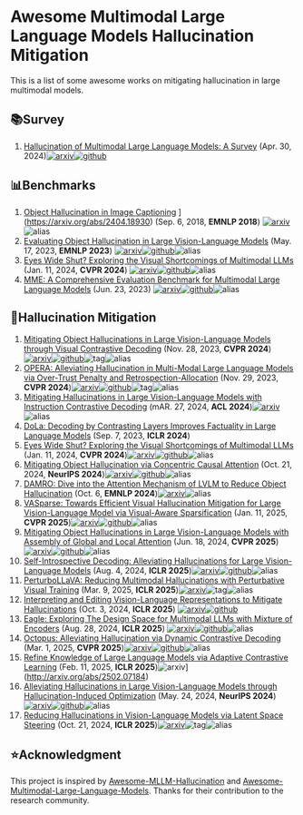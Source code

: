 # Awesome Multimodal Large Language Models Hallucination Mitigation
This is a list of some awesome works on mitigating hallucination in large multimodal models.



## :books:Survey

1. [Hallucination of Multimodal Large Language Models: A Survey](https://arxiv.org/abs/2404.18930) (Apr. 30, 2024)[![arxiv](https://img.shields.io/badge/arXiv-b31b1b.svg)](https://arxiv.org/abs/2404.18930)[![github](https://img.shields.io/github/stars/showlab/Awesome-MLLM-Hallucination)](https://github.com/showlab/Awesome-MLLM-Hallucination/)



## :bar_chart:Benchmarks

1. [Object Hallucination in Image Captioning](https://arxiv.org/abs/1809.02156) ](https://arxiv.org/abs/2404.18930) (Sep. 6, 2018, **EMNLP 2018**) [![arxiv](https://img.shields.io/badge/arXiv-b31b1b.svg)](https://arxiv.org/abs/1809.02156)![alias](https://img.shields.io/badge/CHAIR-black)
2. [Evaluating Object Hallucination in Large Vision-Language Models](https://arxiv.org/abs/2305.10355) (May. 17, 2023, **EMNLP 2023**) [![arxiv](https://img.shields.io/badge/arXiv-b31b1b.svg)](https://arxiv.org/abs/2305.10355)[![github](https://img.shields.io/github/stars/AoiDragon/POPE)](https://github.com/AoiDragon/POPE)![alias](https://img.shields.io/badge/PoPE-black)
3. [Eyes Wide Shut? Exploring the Visual Shortcomings of Multimodal LLMs](https://arxiv.org/abs/2401.06209) (Jan. 11, 2024, **CVPR 2024**) [![arxiv](https://img.shields.io/badge/arXiv-b31b1b.svg)](https://arxiv.org/abs/2305.10355)[![github](https://img.shields.io/github/stars/tsb0601/MMVP)](https://github.com/tsb0601/MMVP)![alias](https://img.shields.io/badge/MMVP-black)
4. [MME: A Comprehensive Evaluation Benchmark for Multimodal Large Language Models](https://arxiv.org/abs/2306.13394) (Jun. 23, 2023) [![arxiv](https://img.shields.io/badge/arXiv-b31b1b.svg)](https://arxiv.org/abs/2306.13394)[![github](https://img.shields.io/github/stars/BradyFU/Awesome-Multimodal-Large-Language-Models)](https://github.com/BradyFU/Awesome-Multimodal-Large-Language-Models)![alias](https://img.shields.io/badge/MME-black)



## :clap:Hallucination Mitigation

1. [Mitigating Object Hallucinations in Large Vision-Language Models through Visual Contrastive Decoding](https://arxiv.org/abs/2311.16922) (Nov. 28, 2023, **CVPR 2024**)[![arxiv](https://img.shields.io/badge/arXiv-b31b1b.svg)](https://arxiv.org/abs/2311.16922)[![github](https://img.shields.io/github/stars/DAMO-NLP-SG/VCD)](https://github.com/DAMO-NLP-SG/VCD)![tag](https://img.shields.io/badge/Highlight-FF4D00)![alias](https://img.shields.io/badge/VCD-black)
2. [OPERA: Alleviating Hallucination in Multi-Modal Large Language Models via Over-Trust Penalty and Retrospection-Allocation](https://arxiv.org/abs/2311.17911) (Nov. 29, 2023, **CVPR 2024**)[![arxiv](https://img.shields.io/badge/arXiv-b31b1b.svg)](https://arxiv.org/abs/2311.17911)[![github](https://img.shields.io/github/stars/shikiw/OPERA)](https://github.com/shikiw/OPERA)![tag](https://img.shields.io/badge/Highlight-FF4D00)![alias](https://img.shields.io/badge/OPERA-black)
3. [Mitigating Hallucinations in Large Vision-Language Models with Instruction Contrastive Decoding](https://arxiv.org/abs/2403.18715) (mAR. 27, 2024, **ACL 2024**)[![arxiv](https://img.shields.io/badge/arXiv-b31b1b.svg)](https://arxiv.org/abs/2403.18715)![alias](https://img.shields.io/badge/ICD-black)
4. [DoLa: Decoding by Contrasting Layers Improves Factuality in Large Language Models](https://arxiv.org/abs/2309.03883) (Sep. 7, 2023, **ICLR 2024**) 
5. [Eyes Wide Shut? Exploring the Visual Shortcomings of Multimodal LLMs](https://arxiv.org/abs/2401.06209) (Jan. 11, 2024, **CVPR 2024**)[![arxiv](https://img.shields.io/badge/arXiv-b31b1b.svg)](https://arxiv.org/abs/2305.10355)[![github](https://img.shields.io/github/stars/tsb0601/MMVP)](https://github.com/tsb0601/MMVP)![alias](https://img.shields.io/badge/MoF-black)
6. [Mitigating Object Hallucination via Concentric Causal Attention](https://arxiv.org/abs/2410.15926) (Oct. 21, 2024, **NeurIPS 2024**)[![arxiv](https://img.shields.io/badge/arXiv-b31b1b.svg)](https://arxiv.org/abs/2410.15926)[![github](https://img.shields.io/github/stars/xing0047/cca-llava)](https://github.com/xing0047/cca-llava)![alias](https://img.shields.io/badge/CCA-black)
7. [DAMRO: Dive into the Attention Mechanism of LVLM to Reduce Object Hallucination](https://arxiv.org/abs/2410.04514) (Oct. 6, **EMNLP 2024**)[![arxiv](https://img.shields.io/badge/arXiv-b31b1b.svg)](https://arxiv.org/abs/2410.04514)![alias](https://img.shields.io/badge/DAMRO-black)
8. [VASparse: Towards Efficient Visual Hallucination Mitigation for Large Vision-Language Model via Visual-Aware Sparsification](https://arxiv.org/abs/2501.06553) (Jan. 11, 2025, **CVPR 2025**)[![arxiv](https://img.shields.io/badge/arXiv-b31b1b.svg)](https://arxiv.org/abs/2501.06553)[![github](https://img.shields.io/github/stars/mengchuang123/VASparse-github)](https://github.com/mengchuang123/VASparse-github)![alias](https://img.shields.io/badge/VASparse-black)
9. [Mitigating Object Hallucinations in Large Vision-Language Models with Assembly of Global and Local Attention](https://arxiv.org/abs/2406.12718) (Jun. 18, 2024, **CVPR 2025**)[![arxiv](https://img.shields.io/badge/arXiv-b31b1b.svg)](https://arxiv.org/abs/2406.12718)[![github](https://img.shields.io/github/stars/Lackel/AGLA)](https://github.com/Lackel/AGLA)![alias](https://img.shields.io/badge/AGLA-black)
10. [Self-Introspective Decoding: Alleviating Hallucinations for Large Vision-Language Models](http://arxiv.org/abs/2408.02032) (Aug. 4, 2024, **ICLR 2025**)[![arxiv](https://img.shields.io/badge/arXiv-b31b1b.svg)](https://arxiv.org/abs/2406.12718)[![github](https://img.shields.io/github/stars/huofushuo/SID)](https://github.com/huofushuo/SID)![alias](https://img.shields.io/badge/SID-black)
11. [PerturboLLaVA: Reducing Multimodal Hallucinations with Perturbative Visual Training](https://arxiv.org/abs/2503.06486) (Mar. 9, 2025, **ICLR 2025**)[![arxiv](https://img.shields.io/badge/arXiv-b31b1b.svg)](https://arxiv.org/abs/2503.06486)![tag](https://img.shields.io/badge/Spotlight-FF4D00)![alias](https://img.shields.io/badge/PerturboLLaVA-black)
12. [Interpreting and Editing Vision-Language Representations to Mitigate Hallucinations](https://arxiv.org/abs/2410.02762) (Oct. 3, 2024, **ICLR 2025**) [![arxiv](https://img.shields.io/badge/arXiv-b31b1b.svg)](https://arxiv.org/abs/2410.02762)[![github](https://img.shields.io/github/stars/nickjiang2378/vl-interp)](https://github.com/nickjiang2378/vl-interp/)
13. [Eagle: Exploring The Design Space for Multimodal LLMs with Mixture of Encoders](https://arxiv.org/abs/2408.15998) (Aug. 28, 2024, **ICLR 2025**) [![arxiv](https://img.shields.io/badge/arXiv-b31b1b.svg)](https://arxiv.org/abs/2408.15998)[![github](https://img.shields.io/github/stars/NVlabs/Eagle)](https://github.com/NVlabs/Eagle)![alias](https://img.shields.io/badge/Eagle-black)
14. [Octopus: Alleviating Hallucination via Dynamic Contrastive Decoding](https://arxiv.org/abs/2503.00361) (Mar. 1, 2025, **CVPR 2025**)[![arxiv](https://img.shields.io/badge/arXiv-b31b1b.svg)](https://arxiv.org/abs/2503.00361)[![github](https://img.shields.io/github/stars/LijunZhang01/Octopus)](https://github.com/LijunZhang01/Octopus)![alias](https://img.shields.io/badge/Octopus-black)
15. [Refine Knowledge of Large Language Models via Adaptive Contrastive Learning](http://arxiv.org/abs/2502.07184) (Feb. 11, 2025, **ICLR 2025**)![arxiv](https://img.shields.io/badge/arXiv-b31b1b.svg)](http://arxiv.org/abs/2502.07184)
16. [Alleviating Hallucinations in Large Vision-Language Models through Hallucination-Induced Optimization](http://arxiv.org/abs/2405.15356) (May. 24, 2024, **NeurIPS 2024**)[![arxiv](https://img.shields.io/badge/arXiv-b31b1b.svg)](http://arxiv.org/abs/2405.15356)[![github](https://img.shields.io/github/stars/BT-C/HIO)](https://github.com/BT-C/HIO)![alias](https://img.shields.io/badge/HIO-black)
17. [Reducing Hallucinations in Vision-Language Models via Latent Space Steering](https://arxiv.org/abs/2410.15778) (Oct. 21, 2024, **ICLR 2025**)[![arxiv](https://img.shields.io/badge/arXiv-b31b1b.svg)](https://arxiv.org/abs/2410.15778)![tag](https://img.shields.io/badge/Spotlight-FF4D00)![alias](https://img.shields.io/badge/VTI-black)





## :star:Acknowledgment

This project is inspired by [Awesome-MLLM-Hallucination](https://github.com/showlab/Awesome-MLLM-Hallucination) and [Awesome-Multimodal-Large-Language-Models](https://github.com/BradyFU/Awesome-Multimodal-Large-Language-Models). Thanks for their contribution to the research community.
